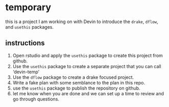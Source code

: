 
<!-- README.md is generated from README.Rmd. Please edit that file -->

# temporary

this is a project I am working on with Devin to introduce the `drake`,
`dflow`, and `usethis` packages.

## instructions

1.  Open rstudio and apply the `usethis` package to create this project
    from github.
2.  Use the `usethis` package to create a separate project that you can
    call ‘devin-temp’
3.  Use the `dflow` package to create a drake focused project.
4.  Write a fake plan with some semblance to the plan in this repo.
5.  use the `usethis` package to publish the repository on github.
6.  let me know when you are done and we can set up a time to review and
    go through questions.

